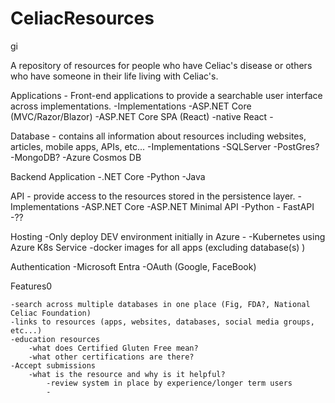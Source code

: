 # CeliacResources
gi

A repository of resources for people who have Celiac's disease or others who have someone in their life living with Celiac's.

Applications - Front-end applications to provide a searchable user interface across implementations.
    -Implementations
        -ASP.NET Core (MVC/Razor/Blazor)
        -ASP.NET Core SPA (React)
        -native React
        -

Database - contains all information about resources including websites, articles, mobile apps, APIs, etc...
    -Implementations
        -SQLServer
        -PostGres?
        -MongoDB?
        -Azure Cosmos DB

Backend Application
    -.NET Core
    -Python
    -Java

API - provide access to the resources stored in the persistence layer.
    -Implementations
        -ASP.NET Core
        -ASP.NET Minimal API
        -Python - FastAPI
        -??


Hosting
    -Only deploy DEV environment initially in Azure 
        -
    -Kubernetes using Azure K8s Service
    -docker images for all apps (excluding database(s) )


Authentication
    -Microsoft Entra
    -OAuth (Google, FaceBook)





Features0

    -search across multiple databases in one place (Fig, FDA?, National Celiac Foundation)
    -links to resources (apps, websites, databases, social media groups, etc...)
    -education resources
        -what does Certified Gluten Free mean?
        -what other certifications are there?
    -Accept submissions 
        -what is the resource and why is it helpful?
            -review system in place by experience/longer term users
            -




